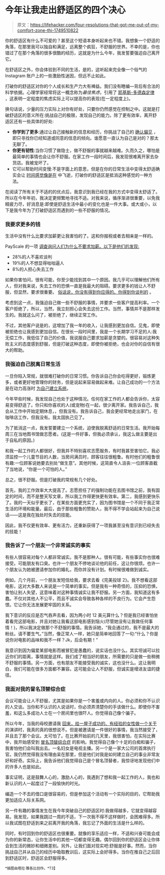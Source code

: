 # 今年让我走出舒适区的四个决心

> 原文：<https://lifehacker.com/four-resolutions-that-got-me-out-of-my-comfort-zone-thi-1749510822>

你的舒适区有什么不可爱的？甚至这个短语本身听起来也不错。我想象一个舒适的角落，在那里我可以独自和满足，远离整个疯狂，不舒服的世界。不幸的是，你也错过了在那个角落的很多很酷的经历，这就是为什么今年，我发誓要强迫自己离开它。



在舒适区之外，你会体验到不同的生活，是的，这听起来完全像一个俗气的 Instagram 账户上的一些激励性迷因，但远不止如此。

打破你的舒适区对你的个人成长和生产力大有裨益。我们没有瞎编—背后有合法的科学依据。心理学家经常将这一概念称为*最佳焦虑*，引用了 [耶基斯-多德森定律](https://en.wikipedia.org/wiki/Yerkes%E2%80%93Dodson_law) ，这表明一定程度的焦虑实际上可以提高你的表现(在一定程度上)。

换句话说，少量的压力实际上对你有好处，只要你仍然感觉在控制之中。这就是打破舒适区的意义所在:挑战自己的极限，发现自己的能力。除了更有效率，离开舒适区还有一些具体的好处:

*   **你学到了更多**:通过让自己接触新的信息和经历，你挑战了自己的 [确认偏见](http://lifehacker.com/how-to-determine-if-a-controversial-statement-is-scient-5919830) ，即只寻找你已经知道或同意的信息的倾向。谁愿意一直认为自己是对的？那太无聊了。
*   **你更有韧性**:当你习惯了做隐士，做不舒服的事就越来越难。久而久之，哪怕是最简单的事情也会让你不舒服。在家工作一段时间后，我发现很难离开家去杂货店。我被宠坏了。
*   它可以帮助时间变慢:不是字面上的意思，但是在你的日常生活中变得太舒适确实会让 [时间感觉像是在](http://lifehacker.com/why-time-feels-like-it-s-flying-by-and-how-to-slow-it-1745852093) 中飞逝，打破你的舒适区是抵消这种感觉的一种方法。

在阅读了所有关于不适的的优点后，我意识到我已经在我的方式中变得太舒适了。所以在今年年初，我决定更频繁地寻找不适。对我来说，循序渐进很重要，以免我精疲力尽，好消息是:即使是舒适生活中最小的变化也是一件大事。或大或小，以下是我今年为了打破舒适区而遇到的一些不舒服的情况。

### 我要求更多的钱

生活中没有什么比要求加薪更让我害怕的了。这和你报税或者去相亲是一样的。

PayScale 的一项 [调查询问人们为什么不要求加薪。以下是他们的发现:](http://www.payscale.com/salary-negotiation-guide/whats-holding-you-back-people-who-ask-for-raises-earn-more) 

*   28%的人不喜欢谈判
*   19%的人不想显得咄咄逼人
*   8%的人担心失去工作

如果你害怕问，很有可能，你至少能找到其中一个原因。我几乎可以理解他们所有人，但对我来说，失去工作的恐惧一直是我最大的阻碍。要求更多的钱让人不舒服，但显然，要求很重要。 [俗话说，你没有得到你应得的。你得到你谈判的](https://lifehacker.com/you-dont-get-what-you-deserve-you-get-what-you-negoti-1745155092) 。

考虑到这一点，我强迫自己做一些不舒服的事情，并要求一些客户提高利率。一个客户拒绝了，所以，当然，我立刻担心会失去这份工作。当然，事情并不是那样发生的。我就这么问了，被拒绝了，继续正常工作。

不过，其他客户说是的，这增加了我一年的收入，让我感到更加自信。见鬼，即使被拒绝也让我感到更加自信。在很长一段时间里，我是一个长期学习不足的人:我无偿工作，我低估了自己的价值，我说服自己要求加薪是贪婪的。很容易对这种失败主义的态度感到舒服，但是打破这种态度，即使你被拒绝，也会对你的自信有很大的帮助。

### 我强迫自己脱离日常生活

一旦你陷入常规，就很难打破你的日常习惯。你告诉自己你会吃得更好，锻炼更多，或者更好地管理你的财务，但是说起来容易做起来难。让自己成功的一个方法是在动力高涨时 [为自己建立系统](http://lifehacker.com/stop-relying-on-motivation-and-make-change-by-creating-1708141827)。

今年早些时候，我发现自己也处于这种情况。任何在家工作的人都会告诉你，太容易变得舒适了。你只和你喜欢的人(或宠物)在一起，很少离开家。我告诉自己，我会从工作中开始定期休息，，但我没有。我告诉自己，我会更经常地走出家门，在咖啡店工作，但我没有。我太固执己见了。

为了抵消这一点，我发誓要建立一个系统，迫使我脱离舒适的日常生活。我开始每周三在当地图书馆做志愿者。(这是一件好事，但我必须承认，我这么做主要是出于自私的原因。)

和我一起工作的人都很好，但我并不特别喜欢志愿服务，有时我甚至害怕它。我必须监控一个儿童节目的人数，当房间满员时，顾客往往很粗鲁。有时他们的粗鲁很有趣:一位顾客说她要去别处“做生意”。其他时候，这简直令人沮丧:一位顾客直截了当地说，“你是一个可怕的人。”

总之，很不舒服。但是打破我的常规有几个好处。

首先，我的工作效率大大提高了。志愿担任了的强制功能在去图书馆之前，我有固定的时间，而不是整天写文章，所以我工作得更快更有效率。第二，我感到更快乐了。我的一天似乎更长了，在某些方面更充实了，因为图书馆是一个不同于我正常生活的环境和能量。最后，由于那些粗鲁的赞助人，我不得不学会站起来为自己说话——这是我在独处时失去的技能。

因此，我不仅更有效率、更有活力，还重新获得了一项我甚至没有意识到已经失去的技能！

### 我告诉了一个朋友一个非常诚实的事实

有些人很容易对每个人都非常诚实。我不是那种人。很有可能，有些事实你也很难接受。可能朋友有口臭。也许一个朋友不停地谈论他的前任，这让你很烦。也许一个朋友认为她被邀请参加你的婚礼，而你并没有计划。有时候很难做到诚实。

例如，几个月前，一个朋友发短信给我，要求去看《完美投球 2》。我不想看这部电影，这对大多数人来说是一个简单的事实。但是我有一种奇怪的，压抑的恐惧，害怕让别人失望，这意味着对这种事情诚实让我不舒服。另一方面，我知道这有多蠢。不仅对其他人不公平，而且不诚实会导致各种各样的不良行为。它会产生怨恨。它让你无法发展更牢固的关系。

我下意识的反应是忍气吞声去看，因为两小时 12 美元算什么？但是我已经害怕坐着看完这部电影，并且对她让我看这部电影感到恼火(尽管她没有让我做任何事情！)，所以我决定做那个不舒服的事情。我告诉她，“我会通过的，我不是最大的粉丝。请不要生气。”当然，像正常人一样，她只是简单地回答了一句:“什么？你是说你对电影的品味和我不一样？Jk，后会有期！”

我意识到因为偏爱某部电影而被冒犯是愚蠢的，说实话也没什么。其实坦诚可以拉近你们的距离，事情就是这样。我们成了相当好的朋友，所需要的只是做一些稍微不舒服的事情。另一方面，也有朋友不能接受我的诚实，这也没什么。这让我明白，我们可能在很多方面都不兼容。这可能会让人不舒服，但诚实是增进友谊的捷径。

### 我面对我的冒名顶替综合症

会议可能会让人不舒服，尤其是如果你是一个害羞或内向的人。你必须和你不认识的人交谈。当你和不认识的人说话时，你必须弄清楚你的手该做什么。即使你不害羞，和这么多成功人士在一个房间里也很吓人。你觉得自己像个骗子。

所以今年，当我的母校邀请我 [回来，给一屋子成功的、有经验的女性做一个关于](http://www.uh.edu/class/ws/Programs/table-talk/) 的演讲时，我真的真的很想说不。但是被邀请是一件很好的事情，我当然接受了，并且去了那个会议。太可怕了。在比赛开始前的几天里，我很害怕，在实际比赛中，我开始感受到 [冒名顶替综合症](https://lifehacker.com/overcoming-impostor-syndrome-what-to-do-when-you-feel-1651827849) 的影响。我觉得自己像个十足的白痴和骗子，我害怕他们会叫我出去。一名妇女是电视主播。另一个是一家大公司的首席执行官。我仍然觉得我没有理由呆在那里，但是他们对我是如何建立自己的事业非常友好和好奇。实际上，我告诉他们我觉得自己是个冒名顶替者，我惊讶地发现他们中的许多人也是如此。



事实证明，这是鼓舞人心的，激励人心的，我遇到了想和我一起工作的人，我也和新认识的人一起度过了一段愉快的时光。

编造一个不去的借口是很容易的，但是参加这个活动有一个实际的目的，它帮助我更加适应人际关系网。

另一件有趣的事情发生在我今年突破自己的舒适区时:我做得越多，它就变得越容易。我发现，如果我跳过一周的不适，下一次我不得不这样做时，会困难得多。所以我试图在舒适到来之前离开我的角落，我忘记了外面的生活是什么样的。

同时，有时回到你的舒适区也很重要。就像的享乐适应一样，不适和兴奋可能会成为你的新常态，让你生活中的其他一切都变得无趣。偶尔回到你的舒适区会让你体会到生活的微妙和细微差别。另外，让我们面对现实吧:舒服是好事。然而，当你挑战自己并从自己的经历中吸取教训后，这实际上会好得多。当你在推自己之后回到舒适区时，舒适区会舒服得多。

<small>*插图由塔拉·雅各比创作。*T3】</small>